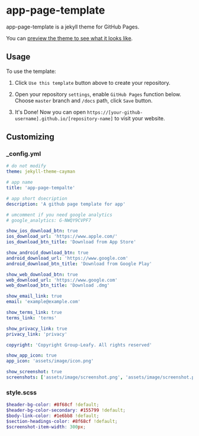 # app-page-template

app-page-template is a jekyll theme for GitHub Pages.

You can [preview the theme to see what it looks like](https://honeyluka.github.io/app-page-template/).

## Usage

To use the template:

1. Click ```Use this template``` button above to create your repository.

2. Open your repository ```settings```, enable ```GitHub Pages``` function below. Choose ```master``` branch and ```/docs``` path, click ```Save``` button.

3. It's Done! Now you can open ```https://[your-github-username].github.io/[repository-name]``` to visit your website.

## Customizing

### _config.yml

```yml
# do not modify
theme: jekyll-theme-cayman

# app name
title: 'app-page-tempalte'

# app short dsecription
description: 'A github page template for app'

# umcomment if you need google analytics
# google_analytics: G-NWQY9CVPF7

show_ios_download_btn: true
ios_download_url: 'https://www.apple.com/'
ios_download_btn_title: 'Download from App Store'

show_android_download_btn: true
android_download_url: 'https://www.google.com'
android_download_btn_title: 'Download from Google Play'

show_web_download_btn: true
web_download_url: 'https://www.google.com'
web_download_btn_title: 'Download .dmg'

show_email_link: true
email: 'example@example.com'

show_terms_link: true
terms_link: 'terms'

show_privacy_link: true
privacy_link: 'privacy'

copyright: 'Copyright Group-Leafy. All rights reserved'

show_app_icon: true
app_icon: 'assets/image/icon.png'

show_screenshot: true
screenshots: ['assets/image/screenshot.png', 'assets/image/screenshot.png']
```

### style.scss

```scss
$header-bg-color: #8f68cf !default;
$header-bg-color-secondary: #155799 !default;
$body-link-color: #1e6bb8 !default;
$section-headings-color: #8f68cf !default;
$screenshot-item-width: 300px;
```